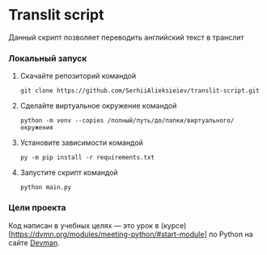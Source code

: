 # Translit script

Данный скрипт позволяет переводить английский текст в транслит

### Локальный запуск
1. Скачайте репозиторий командой
  
	`git clone https://github.com/SerhiiAlieksieiev/translit-script.git`
2. Сделайте виртуальное окружение командой
 
 	`python -m venv --copies /полный/путь/до/папки/виртуального/окружения `
3. Установите зависимости  командой 

	`py -m pip install -r requirements.txt`
   
4. Запустите скрипт командой 

	`python main.py`

### Цели проекта
Код написан в учебных целях — это урок в (курсе)[https://dvmn.org/modules/meeting-python/#start-module] по Python на сайте [Devman](https://dvmn.org/referrals/eC72w2BASG9Zj3T7iMTSsxDbHXthCmJmeLKBNfwf/).
